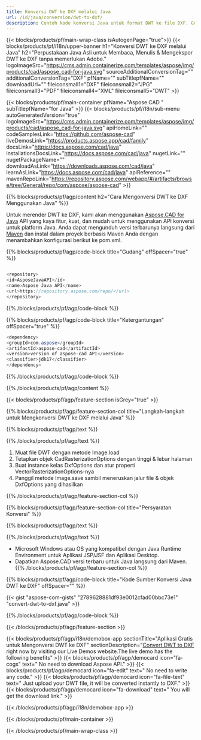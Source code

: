 ```yaml
---
title: Konversi DWT ke DXF melalui Java 
url: /id/java/conversion/dwt-to-dxf/ 
description: Contoh kode konversi Java untuk format DWT ke file DXF. Gunakan kode contoh ini untuk mengonversi DWT ke DXF dalam aplikasi berbasis Java Web atau Desktop.
---
```


{{< blocks/products/pf/main-wrap-class isAutogenPage="true">}}
{{< blocks/products/pf/i18n/upper-banner h1="Konversi DWT ke DXF melalui Java" h2="Perpustakaan Java Asli untuk Membaca, Menulis & Mengekspor DWT ke DXF tanpa memerlukan Adobe." logoImageSrc="https://cms.admin.containerize.com/templates/aspose/img/products/cad/aspose_cad-for-java.svg" sourceAdditionalConversionTag="" additionalConversionTag="DXF" pfName="" subTitlepfName="" downloadUrl="" fileiconsmall1="DXF" fileiconsmall2="JPG" fileiconsmall3="PDF" fileiconsmall4="XML" fileiconsmall5="DWT" >}}

{{< blocks/products/pf/main-container pfName="Aspose.CAD " subTitlepfName="for Java" >}}
{{< blocks/products/pf/i18n/sub-menu autoGeneratedVersion="true" logoImageSrc="https://cms.admin.containerize.com/templates/aspose/img/products/cad/aspose_cad-for-java.svg" apiHomeLink="" codeSamplesLink="https://github.com/aspose-cad" liveDemosLink="https://products.aspose.app/cad/family" docsLink="https://docs.aspose.com/cad/java" installationsDocsLink="https://docs.aspose.com/cad/java" nugetLink="" nugetPackageName="" downloadAsLink="https://downloads.aspose.com/cad/java" learnAsLink="https://docs.aspose.com/cad/java" apiReference="" mavenRepoLink="https://repository.aspose.com/webapp/#/artifacts/browse/tree/General/repo/com/aspose/aspose-cad" >}}

{{% blocks/products/pf/agp/content h2="Cara Mengonversi DWT ke DXF Menggunakan Java" %}}

Untuk merender DWT ke DXF, kami akan menggunakan <a href=https://products.aspose.com/cad/java>Aspose.CAD for Java</a> API yang kaya fitur, kuat, dan mudah untuk menggunakan API konversi untuk platform Java. Anda dapat mengunduh versi terbarunya langsung dari <a href=https://repository.aspose.com/webapp/#/artifacts/browse/tree/General/repo/com/aspose/aspose-cad>Maven</a> dan instal dalam proyek berbasis Maven Anda dengan menambahkan konfigurasi berikut ke pom.xml.

{{% blocks/products/pf/agp/code-block title="Gudang" offSpacer="true" %}}

```cs

<repository>
<id>AsposeJavaAPI</id>
<name>Aspose Java API</name>
<url>https://repository.aspose.com/repo/</url>
</repository>

```

{{% /blocks/products/pf/agp/code-block %}}

{{% blocks/products/pf/agp/code-block title="Ketergantungan" offSpacer="true" %}}

```cs
<dependency>
<groupId>com.aspose</groupId>
<artifactId>aspose-cad</artifactId>
<version>version of aspose-cad API</version>
<classifier>jdk17</classifier>
</dependency>

```

{{% /blocks/products/pf/agp/code-block %}}

{{% /blocks/products/pf/agp/content %}}

{{< blocks/products/pf/agp/feature-section isGrey="true" >}}

{{% blocks/products/pf/agp/feature-section-col title="Langkah-langkah untuk Mengkonversi DWT ke DXF melalui Java" %}}

{{% blocks/products/pf/agp/text %}}

{{% /blocks/products/pf/agp/text %}}

1. Muat file DWT dengan metode Image.load
1. Tetapkan objek CadRasterizationOptions dengan tinggi & lebar halaman
1. Buat instance kelas DxfOptions dan atur properti VectorRasterizationOptions-nya
1. Panggil metode Image.save sambil meneruskan jalur file & objek DxfOptions yang dihasilkan

{{% /blocks/products/pf/agp/feature-section-col %}}

{{% blocks/products/pf/agp/feature-section-col title="Persyaratan Konversi" %}}

{{% blocks/products/pf/agp/text %}}

{{% /blocks/products/pf/agp/text %}}
- Microsoft Windows atau OS yang kompatibel dengan Java Runtime Environment untuk Aplikasi JSP/JSF dan Aplikasi Desktop.
- Dapatkan Aspose.CAD versi terbaru untuk Java langsung dari Maven.
{{% /blocks/products/pf/agp/feature-section-col %}}

{{% blocks/products/pf/agp/code-block title="Kode Sumber Konversi Java DWT ke DXF" offSpacer="" %}}

{{< gist "aspose-com-gists" "2789628881df93e0012cfad00bbc73e1" "convert-dwt-to-dxf.java" >}}

{{% /blocks/products/pf/agp/code-block %}}

{{< /blocks/products/pf/agp/feature-section >}}

<!-- aboutfile Starts -->

{{< blocks/products/pf/agp/i18n/demobox-app sectionTitle="Aplikasi Gratis untuk Mengonversi DWT ke DXF" sectionDescription="[Convert DWT to DXF](https://products.aspose.app/cad/conversion/dwt-to-dxf) right now by visiting our Live Demos website.The live demo has the following benefits" >}}
        {{< blocks/products/pf/agp/democard icon="fa-cogs" text=" No need to download Aspose API." >}}
        {{< blocks/products/pf/agp/democard icon="fa-edit" text=" No need to write any code." >}}
        {{< blocks/products/pf/agp/democard icon="fa-file-text" text=" Just upload your DWT file, it will be converted instantly to DXF." >}}
        {{< blocks/products/pf/agp/democard icon="fa-download" text=" You will get the download link." >}}

   
{{< /blocks/products/pf/agp/i18n/demobox-app >}}

<!-- aboutfile Ends -->

{{< /blocks/products/pf/main-container >}}
    
{{< /blocks/products/pf/main-wrap-class >}}